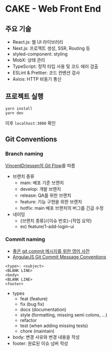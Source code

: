 # CAKE - Web Front End


## 주요 기술

- React.js: 웹 UI 라이브러리
- Next.js: 프로젝트 생성, SSR, Routing 등
- styled-component: styling
- MobX: 상태 관리
- TypeScript: 정적 타입 사용 및 코드 에러 검출
- ESLint & Prettier: 코드 컨벤션 검사
- Axios: HTTP 비동기 통신

## 프로젝트 실행
```
yarn install 
yarn dev
```
이후 `localhost:3000` 확인

## Git Conventions

### Branch naming

[VincentDriessen의 Git Flow](https://nvie.com/posts/a-successful-git-branching-model/)를 따름
- 브랜치 종류
  - main: 배포 기준 브랜치
  - develop: 개발 브랜치
  - release: QA를 위한 브랜치
  - feature: 기능 구현을 위한 브랜치
  - hotfix: main 배포 브랜치의 버그를 긴급 수정
- 네이밍
  - {브랜치 종류}/{이슈 번호}-{작업 요약}
  - ex) feature/1-add-login-ui

### Commit naming

- [좋은 git commit 메시지를 위한 영어 사전](https://blog.ull.im/engineering/2019/03/10/logs-on-git.html)
- [AngularJS Git Commit Message Conventions](https://docs.google.com/document/d/1QrDFcIiPjSLDn3EL15IJygNPiHORgU1_OOAqWjiDU5Y/edit)


```
<type>: <subject>
<BLANK LINE>
<body>
<BLANK LINE>
<footer>
```

- types
  - feat (feature)
  - fix (bug fix)
  - docs (documentation)
  - style (formatting, missing semi colons, …)
  - refactor
  - test (when adding missing tests)
  - chore (maintain)
- body: 변경 사유와 변경 내용을 작성
- footer: 완료된 이슈 넘버 작성
